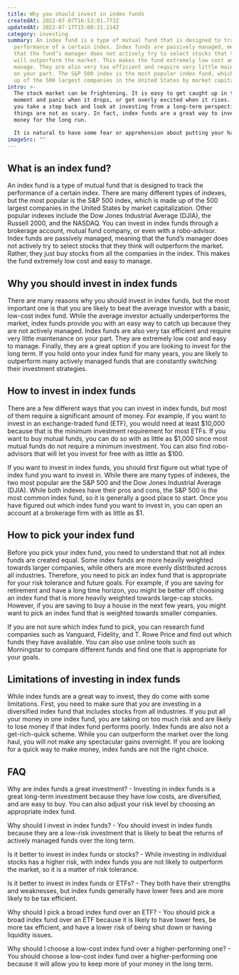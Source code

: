 ```yaml
---
title: Why you should invest in index funds
createdAt: 2022-07-07T16:53:01.773Z
updatedAt: 2022-07-17T15:00:31.114Z
category: investing
summary: An index fund is a type of mutual fund that is designed to track the
  performance of a certain index. Index funds are passively managed, meaning
  that the fund’s manager does not actively try to select stocks that they think
  will outperform the market. This makes the fund extremely low cost and easy to
  manage. They are also very tax efficient and require very little maintenance
  on your part. The S&P 500 index is the most popular index fund, which is made
  up of the 500 largest companies in the United States by market capitalization.
intro: >-
  The stock market can be frightening. It is easy to get caught up in the
  moment and panic when it drops, or get overly excited when it rises. But if
  you take a step back and look at investing from a long-term perspective,
  things are not as scary. In fact, index funds are a great way to invest your
  money for the long run. 

  It is natural to have some fear or apprehension about putting your hard-earned money at risk by investing in the stock market. After all, many people witnessed the bursting of the dotcom bubble first hand and saw their retirement accounts plummet as a result. However, that does not mean you should avoid investing in stocks altogether—not even with recent recession still fresh on everyone’s mind.
imageSrc: ""
---
```


## What is an index fund?

An index fund is a type of mutual fund that is designed to track the performance of a certain index. There are many different types of indexes, but the most popular is the S&P 500 index, which is made up of the 500 largest companies in the United States by market capitalization. Other popular indexes include the Dow Jones Industrial Average (DJIA), the Russell 2000, and the NASDAQ. You can invest in index funds through a brokerage account, mutual fund company, or even with a robo-advisor. Index funds are passively managed, meaning that the fund’s manager does not actively try to select stocks that they think will outperform the market. Rather, they just buy stocks from all the companies in the index. This makes the fund extremely low cost and easy to manage.

## Why you should invest in index funds

There are many reasons why you should invest in index funds, but the most important one is that you are likely to beat the average investor with a basic, low-cost index fund. While the average investor actually underperforms the market, index funds provide you with an easy way to catch up because they are not actively managed. Index funds are also very tax efficient and require very little maintenance on your part. They are extremely low cost and easy to manage. Finally, they are a great option if you are looking to invest for the long term. If you hold onto your index fund for many years, you are likely to outperform many actively managed funds that are constantly switching their investment strategies.

## How to invest in index funds

There are a few different ways that you can invest in index funds, but most of them require a significant amount of money. For example, if you want to invest in an exchange-traded fund (ETF), you would need at least $10,000 because that is the minimum investment requirement for most ETFs. If you want to buy mutual funds, you can do so with as little as $1,000 since most mutual funds do not require a minimum investment. You can also find robo-advisors that will let you invest for free with as little as $100.

If you want to invest in index funds, you should first figure out what type of index fund you want to invest in. While there are many types of indexes, the two most popular are the S&P 500 and the Dow Jones Industrial Average (DJIA). While both indexes have their pros and cons, the S&P 500 is the most common index fund, so it is generally a good place to start. Once you have figured out which index fund you want to invest in, you can open an account at a brokerage firm with as little as $1.

## How to pick your index fund

Before you pick your index fund, you need to understand that not all index funds are created equal. Some index funds are more heavily weighted towards larger companies, while others are more evenly distributed across all industries. Therefore, you need to pick an index fund that is appropriate for your risk tolerance and future goals. For example, if you are saving for retirement and have a long time horizon, you might be better off choosing an index fund that is more heavily weighted towards large-cap stocks. However, if you are saving to buy a house in the next few years, you might want to pick an index fund that is weighted towards smaller companies.

If you are not sure which index fund to pick, you can research fund companies such as Vanguard, Fidelity, and T. Rowe Price and find out which funds they have available. You can also use online tools such as Morningstar to compare different funds and find one that is appropriate for your goals.

## Limitations of investing in index funds

While index funds are a great way to invest, they do come with some limitations. First, you need to make sure that you are investing in a diversified index fund that includes stocks from all industries. If you put all your money in one index fund, you are taking on too much risk and are likely to lose money if that index fund performs poorly. Index funds are also not a get-rich-quick scheme. While you can outperform the market over the long haul, you will not make any spectacular gains overnight. If you are looking for a quick way to make money, index funds are not the right choice.

## FAQ

Why are index funds a great investment? - Investing in index funds is a great long-term investment because they have low costs, are diversified, and are easy to buy. You can also adjust your risk level by choosing an appropriate index fund.

Why should I invest in index funds? - You should invest in index funds because they are a low-risk investment that is likely to beat the returns of actively managed funds over the long term.

Is it better to invest in index funds or stocks? - While investing in individual stocks has a higher risk, with index funds you are not likely to outperform the market, so it is a matter of risk tolerance.

Is it better to invest in index funds or ETFs? - They both have their strengths and weaknesses, but index funds generally have lower fees and are more likely to be tax efficient.

Why should I pick a broad index fund over an ETF? - You should pick a broad index fund over an ETF because it is likely to have lower fees, be more tax efficient, and have a lower risk of being shut down or having liquidity issues.

Why should I choose a low-cost index fund over a higher-performing one? - You should choose a low-cost index fund over a higher-performing one because it will allow you to keep more of your money in the long term.
